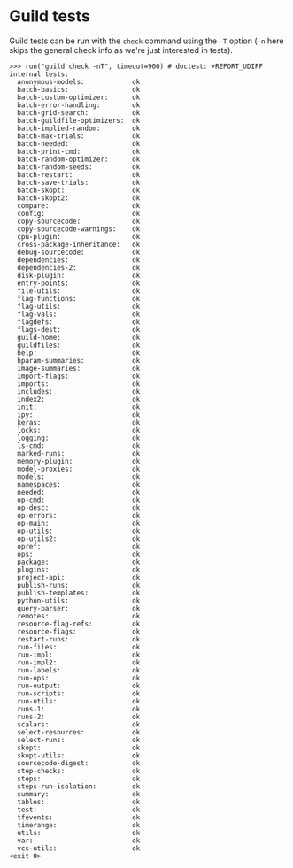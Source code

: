 # Guild tests

Guild tests can be run with the `check` command using the `-T` option
(`-n` here skips the general check info as we're just interested in
tests).

    >>> run("guild check -nT", timeout=900) # doctest: +REPORT_UDIFF
    internal tests:
      anonymous-models:            ok
      batch-basics:                ok
      batch-custom-optimizer:      ok
      batch-error-handling:        ok
      batch-grid-search:           ok
      batch-guildfile-optimizers:  ok
      batch-implied-random:        ok
      batch-max-trials:            ok
      batch-needed:                ok
      batch-print-cmd:             ok
      batch-random-optimizer:      ok
      batch-random-seeds:          ok
      batch-restart:               ok
      batch-save-trials:           ok
      batch-skopt:                 ok
      batch-skopt2:                ok
      compare:                     ok
      config:                      ok
      copy-sourcecode:             ok
      copy-sourcecode-warnings:    ok
      cpu-plugin:                  ok
      cross-package-inheritance:   ok
      debug-sourcecode:            ok
      dependencies:                ok
      dependencies-2:              ok
      disk-plugin:                 ok
      entry-points:                ok
      file-utils:                  ok
      flag-functions:              ok
      flag-utils:                  ok
      flag-vals:                   ok
      flagdefs:                    ok
      flags-dest:                  ok
      guild-home:                  ok
      guildfiles:                  ok
      help:                        ok
      hparam-summaries:            ok
      image-summaries:             ok
      import-flags:                ok
      imports:                     ok
      includes:                    ok
      index2:                      ok
      init:                        ok
      ipy:                         ok
      keras:                       ok
      locks:                       ok
      logging:                     ok
      ls-cmd:                      ok
      marked-runs:                 ok
      memory-plugin:               ok
      model-proxies:               ok
      models:                      ok
      namespaces:                  ok
      needed:                      ok
      op-cmd:                      ok
      op-desc:                     ok
      op-errors:                   ok
      op-main:                     ok
      op-utils:                    ok
      op-utils2:                   ok
      opref:                       ok
      ops:                         ok
      package:                     ok
      plugins:                     ok
      project-api:                 ok
      publish-runs:                ok
      publish-templates:           ok
      python-utils:                ok
      query-parser:                ok
      remotes:                     ok
      resource-flag-refs:          ok
      resource-flags:              ok
      restart-runs:                ok
      run-files:                   ok
      run-impl:                    ok
      run-impl2:                   ok
      run-labels:                  ok
      run-ops:                     ok
      run-output:                  ok
      run-scripts:                 ok
      run-utils:                   ok
      runs-1:                      ok
      runs-2:                      ok
      scalars:                     ok
      select-resources:            ok
      select-runs:                 ok
      skopt:                       ok
      skopt-utils:                 ok
      sourcecode-digest:           ok
      step-checks:                 ok
      steps:                       ok
      steps-run-isolation:         ok
      summary:                     ok
      tables:                      ok
      test:                        ok
      tfevents:                    ok
      timerange:                   ok
      utils:                       ok
      var:                         ok
      vcs-utils:                   ok
    <exit 0>
